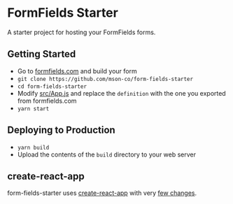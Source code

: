 # FormFields Starter

A starter project for hosting your FormFields forms.

## Getting Started

- Go to [formfields.com](https://formfields.com) and build your form
- `git clone https://github.com/mson-co/form-fields-starter`
- `cd form-fields-starter`
- Modify [src/App.js](./src/App.js) and replace the `definition` with the one you exported from formfields.com
- `yarn start`

## Deploying to Production

- `yarn build`
- Upload the contents of the `build` directory to your web server

## create-react-app
form-fields-starter uses [create-react-app](https://reactjs.org/docs/create-a-new-react-app.html) with very [few changes](https://github.com/mson-co/form-fields-starter/pull/1/files).
